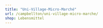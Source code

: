 ```yaml
---
title: "Uni-Village-Micro-Marché"
url: /campbellton/uni-village-micro-marche/
shop: Lebensmittel
---
```

